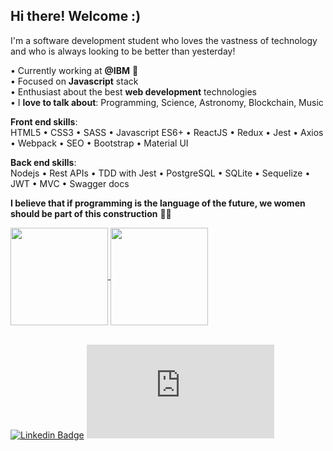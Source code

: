 ## Hi there! Welcome :)

I'm a software development student who loves the vastness of technology and who is always looking to be better than yesterday!

• Currently working at **@IBM** :blue_heart:
<br/>• Focused on **Javascript** stack
<br/>• Enthusiast about the best **web development** technologies
<br/>• I **love to talk about**: Programming, Science, Astronomy, Blockchain, Music

**Front end skills**:</br>
HTML5 • CSS3 • SASS • Javascript ES6+ • ReactJS • Redux • Jest • Axios • Webpack • SEO • Bootstrap • Material UI

**Back end skills**:<br/>
Nodejs • Rest APIs • TDD with Jest • PostgreSQL • SQLite • Sequelize • JWT • MVC • Swagger docs

**I believe that if programming is the language of the future, we women should be part of this construction** 👩‍💻


<a href="https://github.com/cunhasbia/github-readme-stats">
  <img height="156" align="center" src="https://github-readme-stats.vercel.app/api?username=cunhasbia&count_private=true&show_icons=true&custom_title=Bianca's%20Github%20Stats&hide=issues&theme=vision-friendly-dark" />
</a>
<a href="https://github.com/cunhasbia/github-readme-stats">
   <img height="156" align="center" src="https://github-readme-stats.vercel.app/api/top-langs/?username=cunhasbia&layout=compact&theme=vision-friendly-dark&langs_count=8)" />
</a>

<br/>[![Linkedin Badge](https://img.shields.io/badge/-|%20Find%20me%20on%20Linkedin-6A5ACD?style=flat-square&logo=Linkedin&logoColor=white&link=https://www.linkedin.com/in/biancascunha/)](https://www.linkedin.com/in/biancascunha/)
[![Gmail Badge](https://img.shields.io/badge/-|%20Send%20me%20an%20email-6A5ACD?style=flat-square&logo=Gmail&logoColor=white&link=mailto:biancunha@gmail.com)](mailto:biancunha@gmail.com)
